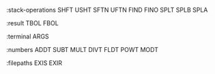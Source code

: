 :stack-operations
SHFT
USHT
SFTN
UFTN
FIND
FINO
SPLT
SPLB
SPLA

:result
TBOL
FBOL

:terminal
ARGS

:numbers
ADDT
SUBT
MULT
DIVT
FLDT
POWT
MODT

:filepaths
EXIS
EXIR